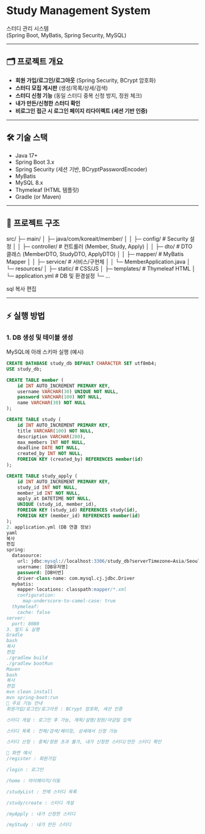 # Study Management System

스터디 관리 시스템  
(Spring Boot, MyBatis, Spring Security, MySQL)

---

## 🗂️ 프로젝트 개요

- **회원 가입/로그인/로그아웃** (Spring Security, BCrypt 암호화)
- **스터디 모집 게시판** (생성/목록/상세/검색)
- **스터디 신청 기능** (동일 스터디 중복 신청 방지, 정원 체크)
- **내가 만든/신청한 스터디 확인**
- **비로그인 접근 시 로그인 페이지 리다이렉트 (세션 기반 인증)**

---

## 🛠️ 기술 스택

- Java 17+
- Spring Boot 3.x
- Spring Security (세션 기반, BCryptPasswordEncoder)
- MyBatis
- MySQL 8.x
- Thymeleaf (HTML 템플릿)
- Gradle (or Maven)

---

## 📁 프로젝트 구조

src/
├─ main/
│ ├─ java/com/koreait/member/
│ │ ├─ config/ # Security 설정
│ │ ├─ controller/ # 컨트롤러 (Member, Study, Apply)
│ │ ├─ dto/ # DTO 클래스 (MemberDTO, StudyDTO, ApplyDTO)
│ │ ├─ mapper/ # MyBatis Mapper
│ │ ├─ service/ # 서비스/구현체
│ │ └─ MemberApplication.java
│ └─ resources/
│ ├─ static/ # CSS/JS
│ ├─ templates/ # Thymeleaf HTML
│ └─ application.yml # DB 및 환경설정
└─ ...

sql
복사
편집

---

## ⚡️ 실행 방법

### 1. **DB 생성 및 테이블 생성**
MySQL에 아래 스키마 실행 (예시)
```sql
CREATE DATABASE study_db DEFAULT CHARACTER SET utf8mb4;
USE study_db;

CREATE TABLE member (
    id INT AUTO_INCREMENT PRIMARY KEY,
    username VARCHAR(30) UNIQUE NOT NULL,
    password VARCHAR(100) NOT NULL,
    name VARCHAR(30) NOT NULL
);

CREATE TABLE study (
    id INT AUTO_INCREMENT PRIMARY KEY,
    title VARCHAR(100) NOT NULL,
    description VARCHAR(200),
    max_members INT NOT NULL,
    deadline DATE NOT NULL,
    created_by INT NOT NULL,
    FOREIGN KEY (created_by) REFERENCES member(id)
);

CREATE TABLE study_apply (
    id INT AUTO_INCREMENT PRIMARY KEY,
    study_id INT NOT NULL,
    member_id INT NOT NULL,
    apply_at DATETIME NOT NULL,
    UNIQUE (study_id, member_id),
    FOREIGN KEY (study_id) REFERENCES study(id),
    FOREIGN KEY (member_id) REFERENCES member(id)
);
2. application.yml (DB 연결 정보)
yaml
복사
편집
spring:
  datasource:
    url: jdbc:mysql://localhost:3306/study_db?serverTimezone=Asia/Seoul&characterEncoding=UTF-8
    username: [DB유저명]
    password: [DB비번]
    driver-class-name: com.mysql.cj.jdbc.Driver
  mybatis:
    mapper-locations: classpath:mapper/*.xml
    configuration:
      map-underscore-to-camel-case: true
  thymeleaf:
    cache: false
server:
  port: 8080
3. 빌드 & 실행
Gradle
bash
복사
편집
./gradlew build
./gradlew bootRun
Maven
bash
복사
편집
mvn clean install
mvn spring-boot:run
🚀 주요 기능 안내
회원가입/로그인/로그아웃 : BCrypt 암호화, 세션 인증

스터디 개설 : 로그인 후 가능, 제목/설명/정원/마감일 입력

스터디 목록 : 전체/검색/페이징, 상세에서 신청 가능

스터디 신청 : 중복/정원 초과 불가, 내가 신청한 스터디/만든 스터디 확인

👀 화면 예시
/register : 회원가입

/login : 로그인

/home : 마이페이지/이동

/studyList : 전체 스터디 목록

/study/create : 스터디 개설

/myApply : 내가 신청한 스터디

/myStudy : 내가 만든 스터디

